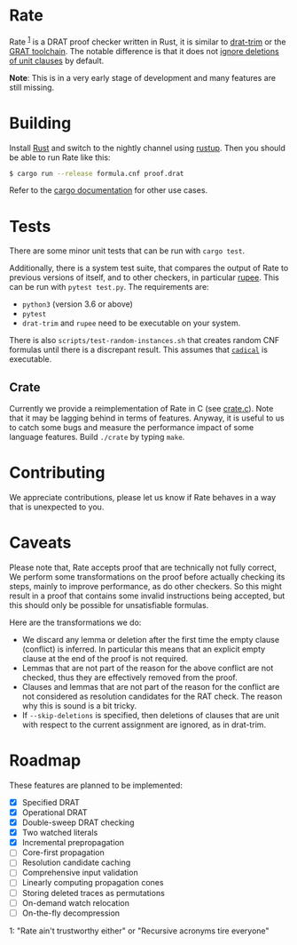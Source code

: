 # Rate

Rate <sup>[1](#1)</sup> is a DRAT proof checker written in Rust, it is similar
to [drat-trim](https://github.com/marijnheule/drat-trim) or the [GRAT
toolchain](http://www21.in.tum.de/~lammich/grat/). The notable difference is
that it does not [ignore deletions of unit
clauses](https://github.com/marijnheule/drat-trim#clause-deletion-details) by
default.

**Note**: This is in a very early stage of development and many features are
still missing.

# Building
Install [Rust](https://www.rust-lang.org/en-US/install.html) and switch to the
nightly channel using [rustup](https://rustup.rs/).  Then you should be able to
run Rate like this:

```sh
$ cargo run --release formula.cnf proof.drat
```
Refer to the [cargo documentation](https://doc.rust-lang.org/cargo/) for other use cases.

# Tests
There are some minor unit tests that can be run with `cargo test`.

Additionally, there is a system test suite, that compares the output of Rate to
previous versions of itself, and to other checkers, in particular
[rupee](https://github.com/arpj-rebola/rupee).
This can be run with `pytest test.py`. The requirements are:

- `python3` (version 3.6 or above)
- `pytest`
- `drat-trim` and `rupee` need to be executable on your system.

There is also `scripts/test-random-instances.sh` that creates random CNF
formulas until there is a discrepant result. This assumes that
[`cadical`](https://github.com/arminbiere/cadical) is executable.

## Crate

Currently we provide a reimplementation of Rate in C (see [crate.c](crate.c)).
Note that it may be lagging behind in terms of features. Anyway, it is useful to
us to catch some bugs and measure the performance impact of some language
features. Build `./crate` by typing `make`.

# Contributing

We appreciate contributions, please let us know if Rate behaves in a way that
is unexpected to you.

# Caveats

Please note that, Rate accepts proof that are technically not fully correct,
We perform some transformations on the proof before actually checking its
steps, mainly to improve performance, as do other checkers. So this might
result in a proof that contains some invalid instructions being accepted, but
this should only be possible for unsatisfiable formulas.

Here are the transformations we do:
- We discard any lemma or deletion after the first time the empty clause
  (conflict) is inferred. In particular this means that an explicit empty
  clause at the end of the proof is not required.
- Lemmas that are not part of the reason for the above conflict are not
  checked, thus they are effectively removed from the proof.
- Clauses and lemmas that are not part of the reason for the conflict are not
  considered as resolution candidates for the RAT check. The reason why this
  is sound is a bit tricky.
- If `--skip-deletions` is specified, then deletions of clauses that are unit
  with respect to the current assignment are ignored, as in drat-trim.

# Roadmap
These features are planned to be implemented:

- [x] Specified DRAT
- [x] Operational DRAT
- [x] Double-sweep DRAT checking
- [x] Two watched literals
- [x] Incremental prepropagation
- [ ] Core-first propagation
- [ ] Resolution candidate caching
- [ ] Comprehensive input validation
- [ ] Linearly computing propagation cones
- [ ] Storing deleted traces as permutations
- [ ] On-demand watch relocation
- [ ] On-the-fly decompression

<a name="1">1</a>: "Rate ain't trustworthy either" or "Recursive acronyms tire everyone"
